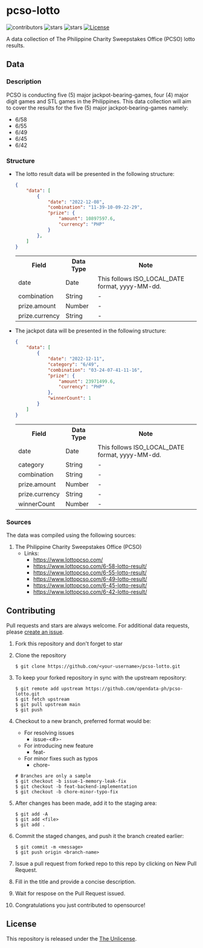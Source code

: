 # pcso-lotto

![contributors](https://badgen.net/github/contributors/opendata-ph/pcso-lotto)
![stars](https://badgen.net/github/stars/opendata-ph/pcso-lotto)
![stars](https://badgen.net/github/forks/opendata-ph/pcso-lotto)
[![License](https://badgen.net/github/license/opendata-ph/pcso-lotto)](https://github.com/opendata-ph/pcso-lotto/blob/main/LICENSE)

A data collection of The Philippine Charity Sweepstakes Office (PCSO) lotto results.

## Data

### Description

PCSO is conducting five (5) major jackpot-bearing-games, four (4) major digit games and STL games in the Philippines. This data collection will aim to cover the results for the five (5) major jackpot-bearing-games namely:

- 6/58
- 6/55
- 6/49
- 6/45
- 6/42

### Structure

- The lotto result data will be presented in the following structure:

    ```json
    {
        "data": [
            {
                "date": "2022-12-08",
                "combination": "11-39-10-09-22-29",
                "prize": {
                    "amount": 10897597.6,
                    "currency": "PHP"
                }
            },
        ]
    }

    ```

    <table>
    <tr><th>Field</th><th>Data Type</th><th>Note</th></tr>
    <tr><td>date</td><td>Date</td><td>This follows ISO_LOCAL_DATE format, yyyy-MM-dd.</td></tr>
    <tr><td>combination</td><td>String</td><td>-</td></tr>
    <tr><td>prize.amount</td><td>Number</td><td>-</td></tr>
    <tr><td>prize.currency</td><td>String</td><td>-</td></tr>
    </table>

- The jackpot data will be presented in the following structure:

    ```json
    {
        "data": [
            {
                "date": "2022-12-11",
                "category": "6/49",
                "combination": "03-24-07-41-11-16",
                "prize": {
                    "amount": 23971499.6,
                    "currency": "PHP"
                },
                "winnerCount": 1
            }
        ]
    }

    ```

    <table>
    <tr><th>Field</th><th>Data Type</th><th>Note</th></tr>
    <tr><td>date</td><td>Date</td><td>This follows ISO_LOCAL_DATE format, yyyy-MM-dd.</td></tr>
    <tr><td>category</td><td>String</td><td>-</td></tr>
    <tr><td>combination</td><td>String</td><td>-</td></tr>
    <tr><td>prize.amount</td><td>Number</td><td>-</td></tr>
    <tr><td>prize.currency</td><td>String</td><td>-</td></tr>
    <tr><td>winnerCount</td><td>Number</td><td>-</td></tr>
    </table>

### Sources

The data was compiled using the following sources:

1. The Philippine Charity Sweepstakes Office (PCSO)
    * Links:
        * https://www.lottopcso.com/
        * https://www.lottopcso.com/6-58-lotto-result/
        * https://www.lottopcso.com/6-55-lotto-result/
        * https://www.lottopcso.com/6-49-lotto-result/
        * https://www.lottopcso.com/6-45-lotto-result/
        * https://www.lottopcso.com/6-42-lotto-result/

## Contributing

Pull requests and stars are always welcome. For additional data requests, please [create an issue](https://github.com/opendata-ph/pcso-lotto/issues/new).

1. Fork this repository and don't forget to star

2. Clone the repository

    ```
    $ git clone https://github.com/<your-username>/pcso-lotto.git
    ```

3. To keep your forked repository in sync with the upstream repository:

    ```
    $ git remote add upstream https://github.com/opendata-ph/pcso-lotto.git
    $ git fetch upstream
    $ git pull upstream main
    $ git push
    ```

4. Checkout to a new branch, preferred format would be:
   - For resolving issues
      - issue-<#>-<description>
   - For introducing new feature
      - feat-<description>
   - For minor fixes such as typos
      - chore-<description>
  
    ```
    # Branches are only a sample
    $ git checkout -b issue-1-memory-leak-fix
    $ git checkout -b feat-backend-implementation
    $ git checkout -b chore-minor-typo-fix
    ```

5. After changes has been made, add it to the staging area:

    ```
    $ git add -A
    $ git add <file>
    $ git add .
    ```

6. Commit the staged changes, and push it the branch created earlier:

    ```
    $ git commit -m <message>
    $ git push origin <branch-name>
    ```

7. Issue a pull request from forked repo to this repo by clicking on New Pull Request.

8. Fill in the title and provide a concise description.

9. Wait for respose on the Pull Request issued. 

10. Congratulations you just contributed to opensource!

## License

This repository is released under the [The Unlicense](https://github.com/opendata-ph/pcso-lotto/blob/main/LICENSE).